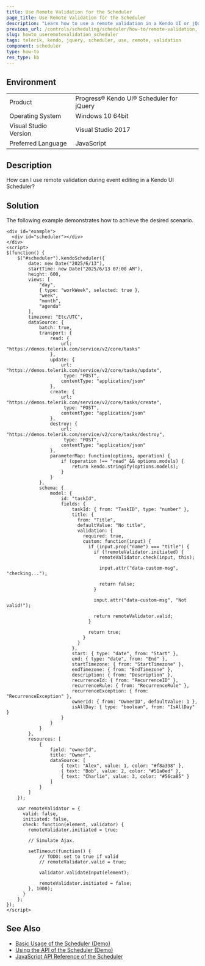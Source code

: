 ```yaml
---
title: Use Remote Validation for the Scheduler 
page_title: Use Remote Validation for the Scheduler
description: "Learn how to use a remote validation in a Kendo UI or jQuery Scheduler."
previous_url: /controls/scheduling/scheduler/how-to/remote-validation, /controls/scheduling/scheduler/how-to/validation/remote-validation
slug: howto_useremotevalidation_scheduler
tags: telerik, kendo, jquery, scheduler, use, remote, validation 
component: scheduler
type: how-to
res_type: kb
---
```


## Environment

<table>
 <tr>
  <td>Product</td>
  <td>Progress® Kendo UI® Scheduler for jQuery</td>
 </tr>
 <tr>
  <td>Operating System</td>
  <td>Windows 10 64bit</td>
 </tr>
 <tr>
  <td>Visual Studio Version</td>
  <td>Visual Studio 2017</td>
 </tr>
 <tr>
  <td>Preferred Language</td>
  <td>JavaScript</td>
 </tr>
</table>

## Description

How can I use remote validation during event editing in a Kendo UI Scheduler?

## Solution

The following example demonstrates how to achieve the desired scenario.

```dojo
<div id="example">
  <div id="scheduler"></div>
</div>
<script>
$(function() {
    $("#scheduler").kendoScheduler({
        date: new Date("2025/6/13"),
        startTime: new Date("2025/6/13 07:00 AM"),
        height: 600,
        views: [
            "day",
            { type: "workWeek", selected: true },
            "week",
            "month",
            "agenda"
        ],
        timezone: "Etc/UTC",
        dataSource: {
            batch: true,
            transport: {
                read: {
                    url: "https://demos.telerik.com/service/v2/core/tasks"
                },
                update: {
                    url: "https://demos.telerik.com/service/v2/core/tasks/update",
                     type: "POST",
                    contentType: "application/json"
                },
                create: {
                    url: "https://demos.telerik.com/service/v2/core/tasks/create",
                     type: "POST",
                    contentType: "application/json"
                },
                destroy: {
                    url: "https://demos.telerik.com/service/v2/core/tasks/destroy",
                     type: "POST",
                    contentType: "application/json"
                },
                parameterMap: function(options, operation) {
                    if (operation !== "read" && options.models) {
                        return kendo.stringify(options.models);
                    }
                }
            },
            schema: {
                model: {
                    id: "taskId",
                    fields: {
                        taskId: { from: "TaskID", type: "number" },
                        title: {
                          from: "Title",
                          defaultValue: "No title",
                          validation: {
                            required: true,
                            custom: function(input) {
                              if (input.prop("name") === "title") {
                                if (!remoteValidator.initiated) {
                                  remoteValidator.check(input, this);

                                  input.attr("data-custom-msg", "checking...");

                                  return false;
                                }

                                input.attr("data-custom-msg", "Not valid!");

                                return remoteValidator.valid;
                              }

                              return true;
                            }
                          }
                        },
                        start: { type: "date", from: "Start" },
                        end: { type: "date", from: "End" },
                        startTimezone: { from: "StartTimezone" },
                        endTimezone: { from: "EndTimezone" },
                        description: { from: "Description" },
                        recurrenceId: { from: "RecurrenceID" },
                        recurrenceRule: { from: "RecurrenceRule" },
                        recurrenceException: { from: "RecurrenceException" },
                        ownerId: { from: "OwnerID", defaultValue: 1 },
                        isAllDay: { type: "boolean", from: "IsAllDay" }
                    }
                }
            }
        },
        resources: [
            {
                field: "ownerId",
                title: "Owner",
                dataSource: [
                    { text: "Alex", value: 1, color: "#f8a398" },
                    { text: "Bob", value: 2, color: "#51a0ed" },
                    { text: "Charlie", value: 3, color: "#56ca85" }
                ]
            }
        ]
    });

    var remoteValidator = {
      valid: false,
      initiated: false,
      check: function(element, validator) {
        remoteValidator.initiated = true;

        // Simulate Ajax.

        setTimeout(function() {
            // TODO: set to true if valid
            // remoteValidator.valid = true;

            validator.validateInput(element);

            remoteValidator.initiated = false;
        }, 1000);
      }
    };
});
</script>
```

## See Also

* [Basic Usage of the Scheduler (Demo)](https://demos.telerik.com/kendo-ui/scheduler/index)
* [Using the API of the Scheduler (Demo)](https://demos.telerik.com/kendo-ui/scheduler/api)
* [JavaScript API Reference of the Scheduler](/api/javascript/ui/scheduler)
